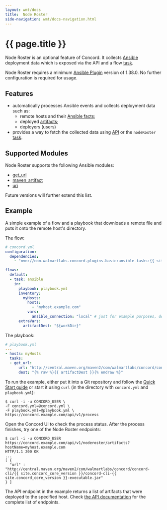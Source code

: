 ```yaml
---
layout: wmt/docs
title:  Node Roster
side-navigation: wmt/docs-navigation.html
---
```


# {{ page.title }}

Node Roster is an optional feature of Concord. It collects
[Ansible](../plugins/ansible.html) deployment data which is exposed via the API
and a flow [task](../plugins/node-roster.html).

Node Roster requires a minimum [Ansible Plugin](../plugins/ansible.html)
version of 1.38.0. No further configuration is required for usage.

## Features

- automatically processes Ansible events and collects deployment data such as:
    - remote hosts and their [Ansible facts](https://docs.ansible.com/ansible/latest/user_guide/playbooks_variables.html#variables-discovered-from-systems-facts);
    - deployed [artifacts](#supported-modules);
    - deployers (users)
- provides a way to fetch the collected data using [API](../api/node-roster.html)
    or the `nodeRoster` [task](../plugins/node-roster.html).

## Supported Modules

Node Roster supports the following Ansible modules:
- [get_url](https://docs.ansible.com/ansible/latest/modules/get_url_module.html)
- [maven_artifact](https://docs.ansible.com/ansible/latest/modules/maven_artifact_module.html)
- [uri](https://docs.ansible.com/ansible/latest/modules/uri_module.html)

Future versions will further extend this list. 

## Example

A simple example of a flow and a playbook that downloads a remote file and puts
it onto the remote host's directory.

The flow:
```yaml
# concord.yml
configuration:
  dependencies:
    - "mvn://com.walmartlabs.concord.plugins.basic:ansible-tasks:{{ site.concord_core_version }}"

flows:
  default:
  - task: ansible
    in:
      playbook: playbook.yml
      inventory:
        myHosts:
          hosts:
            - "myhost.example.com"
          vars:
            ansible_connection: "local" # just for example purposes, don't actually connect
      extraVars:
        artifactDest: "${workDir}"
```

The playbook:
```yaml
# playbook.yml
---
- hosts: myHosts
  tasks:
  - get_url:
      url: "http://central.maven.org/maven2/com/walmartlabs/concord/concord-cli/{{ site.concord_core_version }}/concord-cli-{{ site.concord_core_version }}-executable.jar"
      dest: "{% raw %}{{ artifactDest }}{% endraw %}"
```

To run the example, either put it into a Git repository and follow
the [Quick Start guide](../getting-started/quickstart.html) or start it using `curl` (in the directory with
`concord.yml` and `playbook.yml`):
```
$ curl -i -u CONCORD_USER \
-F concord.yml=@concord.yml \
-F playbook.yml=@playbook.yml \
https://concord.example.com/api/v1/process 
```

Open the Concord UI to check the process status. After the process finishes,
try one of the Node Roster endpoints:
```
$ curl -i -u CONCORD_USER https://concord.example.com/api/v1/noderoster/artifacts?hostName=myhost.example.com
HTTP/1.1 200 OK
...
[ {
  "url" : "http://central.maven.org/maven2/com/walmartlabs/concord/concord-cli/{{ site.concord_core_version }}/concord-cli-{{ site.concord_core_version }}-executable.jar"
} ]
```

The API endpoint in the example returns a list of artifacts that were deployed
to the specified host. Check [the API documentation](../api/node-roster.html)
for the complete list of endpoints.
